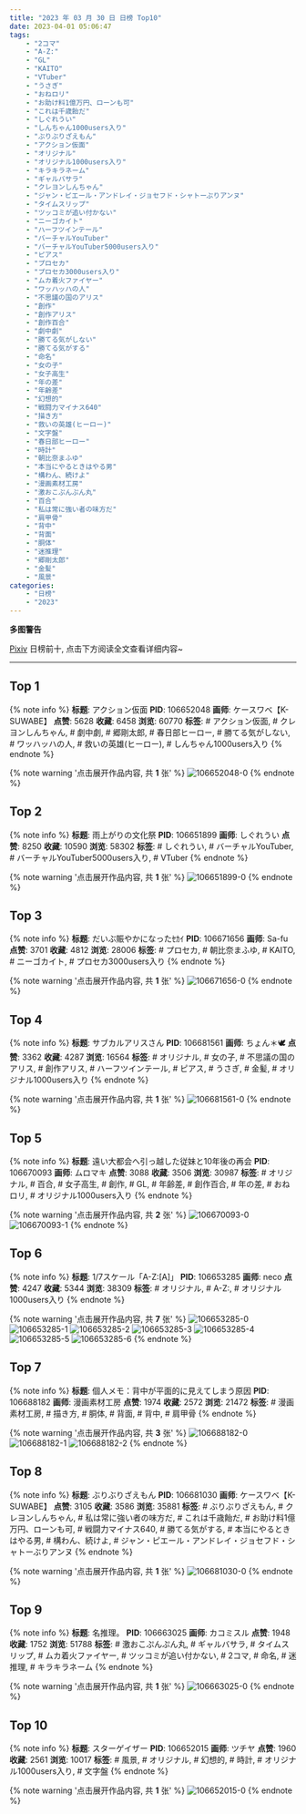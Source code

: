 ```yaml
---
title: "2023 年 03 月 30 日 日榜 Top10"
date: 2023-04-01 05:06:47
tags:
    - "2コマ"
    - "A-Z:"
    - "GL"
    - "KAITO"
    - "VTuber"
    - "うさぎ"
    - "おねロリ"
    - "お助け料1億万円、ローンも可"
    - "これは千歳飴だ"
    - "しぐれうい"
    - "しんちゃん1000users入り"
    - "ぶりぶりざえもん"
    - "アクション仮面"
    - "オリジナル"
    - "オリジナル1000users入り"
    - "キラキラネーム"
    - "ギャルバサラ"
    - "クレヨンしんちゃん"
    - "ジャン・ピエール・アンドレイ・ジョセフド・シャトーぶりアンヌ"
    - "タイムスリップ"
    - "ツッコミが追い付かない"
    - "ニーゴカイト"
    - "ハーフツインテール"
    - "バーチャルYouTuber"
    - "バーチャルYouTuber5000users入り"
    - "ピアス"
    - "プロセカ"
    - "プロセカ3000users入り"
    - "ムカ着火ファイヤー"
    - "ワッハッハの人"
    - "不思議の国のアリス"
    - "創作"
    - "創作アリス"
    - "創作百合"
    - "劇中劇"
    - "勝てる気がしない"
    - "勝てる気がする"
    - "命名"
    - "女の子"
    - "女子高生"
    - "年の差"
    - "年齢差"
    - "幻想的"
    - "戦闘力マイナス640"
    - "描き方"
    - "救いの英雄(ヒーロー)"
    - "文字盤"
    - "春日部ヒーロー"
    - "時計"
    - "朝比奈まふゆ"
    - "本当にやるときはやる男"
    - "構わん、続けよ"
    - "漫画素材工房"
    - "激おこぷんぷん丸"
    - "百合"
    - "私は常に強い者の味方だ"
    - "肩甲骨"
    - "背中"
    - "背面"
    - "胴体"
    - "迷推理"
    - "郷剛太郎"
    - "金髪"
    - "風景"
categories:
    - "日榜"
    - "2023"
---
```


<i class="fa fa-triangle-exclamation"></i>**多图警告**<i class="fa fa-triangle-exclamation"></i>

[Pixiv](https://www.pixiv.net/) 日榜前十, 点击下方阅读全文查看详细内容~

<!-- more -->

---

## Top 1

{% note info %}
**标题**: アクション仮面
**PID**: 106652048 **画师**: ケースワベ【K-SUWABE】
**点赞**: 5628 **收藏**: 6458 **浏览**: 60770
**标签**: # アクション仮面, # クレヨンしんちゃん, # 劇中劇, # 郷剛太郎, # 春日部ヒーロー, # 勝てる気がしない, # ワッハッハの人, # 救いの英雄(ヒーロー), # しんちゃん1000users入り
{% endnote %}

{% note warning '点击展开作品内容, 共 **1** 张' %}
![106652048-0](https://i.pixiv.re/img-original/img/2023/03/29/00/01/03/106652048_p0.jpg)
{% endnote %}

## Top 2

{% note info %}
**标题**: 雨上がりの文化祭
**PID**: 106651899 **画师**: しぐれうい
**点赞**: 8250 **收藏**: 10590 **浏览**: 58302
**标签**: # しぐれうい, # バーチャルYouTuber, # バーチャルYouTuber5000users入り, # VTuber
{% endnote %}

{% note warning '点击展开作品内容, 共 **1** 张' %}
![106651899-0](https://i.pixiv.re/img-original/img/2023/03/29/00/00/04/106651899_p0.png)
{% endnote %}

## Top 3

{% note info %}
**标题**: だいぶ賑やかになったｾｶｲ
**PID**: 106671656 **画师**: Sa-fu
**点赞**: 3701 **收藏**: 4812 **浏览**: 28006
**标签**: # プロセカ, # 朝比奈まふゆ, # KAITO, # ニーゴカイト, # プロセカ3000users入り
{% endnote %}

{% note warning '点击展开作品内容, 共 **1** 张' %}
![106671656-0](https://i.pixiv.re/img-original/img/2023/03/29/19/19/55/106671656_p0.jpg)
{% endnote %}

## Top 4

{% note info %}
**标题**: サブカルアリスさん
**PID**: 106681561 **画师**: ちょん＊🕊
**点赞**: 3362 **收藏**: 4287 **浏览**: 16564
**标签**: # オリジナル, # 女の子, # 不思議の国のアリス, # 創作アリス, # ハーフツインテール, # ピアス, # うさぎ, # 金髪, # オリジナル1000users入り
{% endnote %}

{% note warning '点击展开作品内容, 共 **1** 张' %}
![106681561-0](https://i.pixiv.re/img-original/img/2023/03/30/00/11/11/106681561_p0.png)
{% endnote %}

## Top 5

{% note info %}
**标题**: 遠い大都会へ引っ越した従妹と10年後の再会
**PID**: 106670093 **画师**: ムロマキ
**点赞**: 3088 **收藏**: 3506 **浏览**: 30987
**标签**: # オリジナル, # 百合, # 女子高生, # 創作, # GL, # 年齢差, # 創作百合, # 年の差, # おねロリ, # オリジナル1000users入り
{% endnote %}

{% note warning '点击展开作品内容, 共 **2** 张' %}
![106670093-0](https://i.pixiv.re/img-original/img/2023/03/29/18/21/04/106670093_p0.jpg)
![106670093-1](https://i.pixiv.re/img-original/img/2023/03/29/18/21/04/106670093_p1.jpg)
{% endnote %}

## Top 6

{% note info %}
**标题**: 1/7スケール「A-Z:[A]」
**PID**: 106653285 **画师**: neco
**点赞**: 4247 **收藏**: 5344 **浏览**: 38309
**标签**: # オリジナル, # A-Z:, # オリジナル1000users入り
{% endnote %}

{% note warning '点击展开作品内容, 共 **7** 张' %}
![106653285-0](https://i.pixiv.re/img-original/img/2023/03/29/00/30/17/106653285_p0.jpg)
![106653285-1](https://i.pixiv.re/img-original/img/2023/03/29/00/30/17/106653285_p1.jpg)
![106653285-2](https://i.pixiv.re/img-original/img/2023/03/29/00/30/17/106653285_p2.jpg)
![106653285-3](https://i.pixiv.re/img-original/img/2023/03/29/00/30/17/106653285_p3.jpg)
![106653285-4](https://i.pixiv.re/img-original/img/2023/03/29/00/30/17/106653285_p4.jpg)
![106653285-5](https://i.pixiv.re/img-original/img/2023/03/29/00/30/17/106653285_p5.jpg)
![106653285-6](https://i.pixiv.re/img-original/img/2023/03/29/00/30/17/106653285_p6.jpg)
{% endnote %}

## Top 7

{% note info %}
**标题**: 個人メモ：背中が平面的に見えてしまう原因
**PID**: 106688182 **画师**: 漫画素材工房
**点赞**: 1974 **收藏**: 2572 **浏览**: 21472
**标签**: # 漫画素材工房, # 描き方, # 胴体, # 背面, # 背中, # 肩甲骨
{% endnote %}

{% note warning '点击展开作品内容, 共 **3** 张' %}
![106688182-0](https://i.pixiv.re/img-original/img/2023/03/30/07/00/03/106688182_p0.jpg)
![106688182-1](https://i.pixiv.re/img-original/img/2023/03/30/07/00/03/106688182_p1.jpg)
![106688182-2](https://i.pixiv.re/img-original/img/2023/03/30/07/00/03/106688182_p2.jpg)
{% endnote %}

## Top 8

{% note info %}
**标题**: ぶりぶりざえもん
**PID**: 106681030 **画师**: ケースワベ【K-SUWABE】
**点赞**: 3105 **收藏**: 3586 **浏览**: 35881
**标签**: # ぶりぶりざえもん, # クレヨンしんちゃん, # 私は常に強い者の味方だ, # これは千歳飴だ, # お助け料1億万円、ローンも可, # 戦闘力マイナス640, # 勝てる気がする, # 本当にやるときはやる男, # 構わん、続けよ, # ジャン・ピエール・アンドレイ・ジョセフド・シャトーぶりアンヌ
{% endnote %}

{% note warning '点击展开作品内容, 共 **1** 张' %}
![106681030-0](https://i.pixiv.re/img-original/img/2023/03/30/00/01/18/106681030_p0.jpg)
{% endnote %}

## Top 9

{% note info %}
**标题**: 名推理。
**PID**: 106663025 **画师**: カコミスル
**点赞**: 1948 **收藏**: 1752 **浏览**: 51788
**标签**: # 激おこぷんぷん丸, # ギャルバサラ, # タイムスリップ, # ムカ着火ファイヤー, # ツッコミが追い付かない, # 2コマ, # 命名, # 迷推理, # キラキラネーム
{% endnote %}

{% note warning '点击展开作品内容, 共 **1** 张' %}
![106663025-0](https://i.pixiv.re/img-original/img/2023/03/29/11/57/08/106663025_p0.jpg)
{% endnote %}

## Top 10

{% note info %}
**标题**: スターゲイザー
**PID**: 106652015 **画师**: ツチヤ
**点赞**: 1960 **收藏**: 2561 **浏览**: 10017
**标签**: # 風景, # オリジナル, # 幻想的, # 時計, # オリジナル1000users入り, # 文字盤
{% endnote %}

{% note warning '点击展开作品内容, 共 **1** 张' %}
![106652015-0](https://i.pixiv.re/img-original/img/2023/03/29/00/00/50/106652015_p0.png)
{% endnote %}
